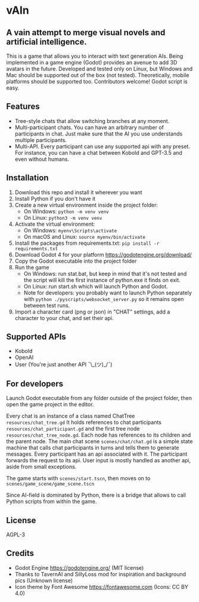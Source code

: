 # vAIn
## A vain attempt to merge visual novels and artificial intelligence.
This is a game that allows you to interact with text generation AIs.
Being implemented in a game engine (Godot) provides an avenue to add 3D avatars in the future.
Developed and tested only on Linux, but Windows and Mac should be supported out of the box 
(not tested). Theoretically, mobile platforms should be supported too.
Contributors welcome! Godot script is easy.

## Features
* Tree-style chats that allow switching branches at any moment.
* Multi-participant chats. You can have an arbitrary number of participants in chat. 
Just make sure that the AI you use understands multiple participants.
* Multi-API. Every participant can use any supported api with any preset. For instance, 
you can have a chat between Kobold and GPT-3.5 and even without humans.

## Installation
1. Download this repo and install it wherever you want
2. Install Python if you don't have it
3. Create a new virtual environment inside the project folder:
   - On Windows: `python -m venv venv`
   - On Linux: `python3 -m venv venv`
3. Activate the virtual environment:
   - On Windows: `myenv\Scripts\activate`
   - On macOS and Linux: `source myenv/bin/activate`
5. Install the packages from requirements.txt: `pip install -r requirements.txt`
6. Download Godot 4 for your platform https://godotengine.org/download/
7. Copy the Godot executable into the project folder
8. Run the game
   - On Windows: run stat.bat, but keep in mind that it's not tested and the script will kill 
the first instance of python.exe it finds on exit.
   - On Linux: run start.sh which will launch Python and Godot.
   - Note for developers: you probably want to launch Python separately with 
`python ./pyscripts/websocket_server.py` so it remains open between test runs.
9. Import a character card (png or json) in "CHAT" settings, add a character to your chat,
and set their api.

## Supported APIs
* Kobold
* OpenAI
* User (You're just another API ¯\\\_(ツ)\_/¯)

## For developers
Launch Godot executable from any folder outside of the project folder,
then open the game project in the editor.

Every chat is an instance of a class named ChatTree `resources/chat_tree.gd` It holds references
to chat participants `resources/chat_participant.gd` and the first tree node 
`resources/chat_tree_node.gd`. Each node has references to its children and the parent node.
The main chat scene `scenes/chat/chat.gd` is a simple state machine that calls chat participants 
in turns and tells them to generate messages. Every participant has an api associated with it. 
The participant forwards the request to its api. User input is mostly handled as another api, 
aside from small exceptions.

The game starts with `scenes/start.tscn`, then moves on to `scenes/game_scene/game_scene.tscn`

Since AI-field is dominated by Python, there is a bridge that allows to call Python scripts 
from within the game.

## License
AGPL-3

## Credits
* Godot Engine https://godotengine.org/ (MIT license)
* Thanks to TavernAI and SillyLoss mod for inspiration and background pics (Unknown license)
* Icon theme by Font Awesome https://fontawesome.com (Icons: CC BY 4.0)
